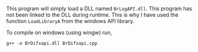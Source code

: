 This program will simply load a DLL named `BrLogAPI.dll`. This program has not been linked to the DLL during runtime. This is why I have used the function 
`LoadLibraryA` from the windows API library.

To compile on windows (using wingw) run,

    g++ -o BrDifxapi.dll BrDifxapi.cpp
